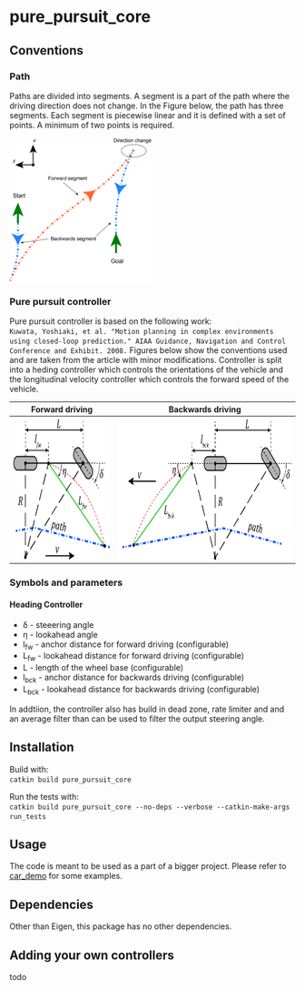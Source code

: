 # pure\_pursuit_core

## Conventions

### Path

Paths are divided into segments. A segment is a part of the path where the driving direction does not change. In the
Figure below, the path has three segments. Each segment is piecewise linear and it is defined with a set of points. A
minimum of two points is required.

[<img src="doc/path_conventions.png" width="250" height="252">](doc/path_conventions.pdf)

### Pure pursuit controller

Pure pursuit controller is based on the following work:  
`Kuwata, Yoshiaki, et al. "Motion planning in complex environments using closed-loop prediction." AIAA Guidance, Navigation and Control Conference and Exhibit. 2008.`
Figures below show the conventions used and are taken from the article with minor modifications. Controller is split
into a heding controller which controls the orientations of the vehicle and the longitudinal velocity controller which
controls the forward speed of the vehicle.

|                                           Forward driving                                           |                                               Backwards driving                                               |
|:---------------------------------------------------------------------------------------------------:|:-------------------------------------------------------------------------------------------------------------:| 
| [<img src="doc/controller_convention.png" width="276" height="250">](doc/controller_convention.pdf) | [<img src="doc/controller_convention_back.png" width="518" height="250">](doc/controller_convention_back.pdf) |

### Symbols and parameters

#### Heading Controller

* δ - steeering angle
* η - lookahead angle
* l<sub>fw</sub> - anchor distance for forward driving (configurable)
* L<sub>fw</sub> - lookahead distance for forward driving (configurable)
* L - length of the wheel base (configurable)
* l<sub>bck</sub> - anchor distance for backwards driving (configurable)
* L<sub>bck</sub> - lookahead distance for backwards driving (configurable)

In addtiion, the controller also has build in dead zone, rate limiter and and an average filter than can be used to
filter the output steering angle.

## Installation

Build with:   
`catkin build pure_pursuit_core`

Run the tests with:   
`catkin build pure_pursuit_core --no-deps --verbose --catkin-make-args run_tests`

## Usage

The code is meant to be used as a part of a bigger project. Please refer to [car_demo](../car_demo) for some examples.

## Dependencies

Other than Eigen, this package has no other dependencies.

## Adding  your own controllers

todo
